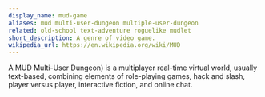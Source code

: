 ```yaml
---
display_name: mud-game
aliases: mud multi-user-dungeon multiple-user-dungeon
related: old-school text-adventure roguelike mudlet
short_description: A genre of video game.
wikipedia_url: https://en.wikipedia.org/wiki/MUD
---
```

A MUD Multi-User Dungeon) is a multiplayer real-time virtual world, usually text-based, combining elements of role-playing games, hack and slash, player versus player, interactive fiction, and online chat.